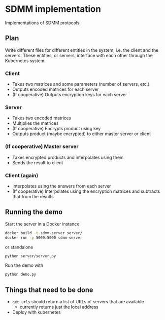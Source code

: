 # SDMM implementation

Implementations of SDMM protocols

## Plan

Write different files for different entities in the system, i.e. the client and the servers. These entities, or servers, interface with each other through the Kubernetes system.

### Client

- Takes two matrices and some parameters (number of servers, etc.)
- Outputs encoded matrices for each server
- (If cooperative) Outputs encryption keys for each server
  

### Server

- Takes two encoded matrices
- Multiplies the matrices
- (If cooperative) Encrypts product using key
- Outputs product (maybe encrypted) to either master server or client

### (If cooperative) Master server

- Takes encrypted products and interpolates using them
- Sends the result to client

### Client (again)

- Interpolates using the answers from each server
- (If cooperative) Interpolates using the encryption matrices and subtracts that from the results


## Running the demo

Start the server in a Docker instance

```bash
docker build -t sdmm-server server/
docker run -p 5000:5000 sdmm-server
```

or standalone
```bash
python server/server.py
```

Run the demo with

```bash
python demo.py
```

## Things that need to be done

- `get_urls` should return a list of URLs of servers that are available
  - currently returns just the local address
- Deploy with kubernetes